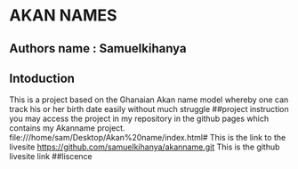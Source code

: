 # AKAN NAMES
## Authors name : Samuelkihanya 
## Intoduction
This is a project based on the Ghanaian Akan name model whereby one can track his or her 
birth date easily without much struggle
##project instruction 
you may access the project in my repository in the github pages which contains my Akanname 
project. 
file:///home/sam/Desktop/Akan%20name/index.html# This is the link to the livesite
https://github.com/samuelkihanya/akanname.git This is the github livesite link
##liscence

